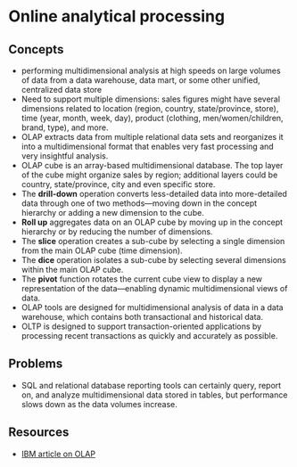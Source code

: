 # Online analytical processing

## Concepts

* performing multidimensional analysis at high speeds on large volumes of data from a data warehouse, data mart, or some other unified, centralized data store
* Need to support multiple dimensions: sales figures might have several dimensions related to location (region, country, state/province, store), time (year, month, week, day), product (clothing, men/women/children, brand, type), and more.
* OLAP extracts data from multiple relational data sets and reorganizes it into a multidimensional format that enables very fast processing and very insightful analysis. 
* OLAP cube is an array-based multidimensional database. The top layer of the cube might organize sales by region; additional layers could be country, state/province, city and even specific store.
* The **drill-down** operation converts less-detailed data into more-detailed data through one of two methods—moving down in the concept hierarchy or adding a new dimension to the cube.
* **Roll up** aggregates data on an OLAP cube by moving up in the concept hierarchy or by reducing the number of dimensions. 
* The **slice** operation creates a sub-cube by selecting a single dimension from the main OLAP cube (time dimension). 
* The **dice** operation isolates a sub-cube by selecting several dimensions within the main OLAP cube.
* The **pivot** function rotates the current cube view to display a new representation of the data—enabling dynamic multidimensional views of data.
* OLAP tools are designed for multidimensional analysis of data in a data warehouse, which contains both transactional and historical data.
* OLTP is designed to support transaction-oriented applications by processing recent transactions as quickly and accurately as possible.

## Problems

* SQL and relational database reporting tools can certainly query, report on, and analyze multidimensional data stored in tables, but performance slows down as the data volumes increase.

## Resources

* [IBM article on OLAP](https://www.ibm.com/cloud/learn/olap)

